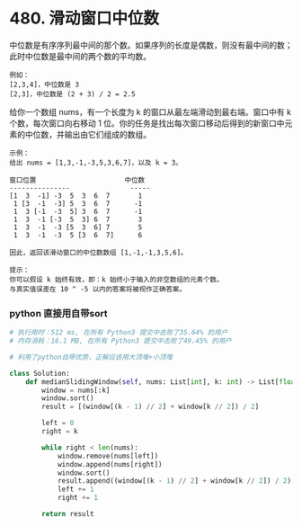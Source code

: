 # 480. 滑动窗口中位数

中位数是有序序列最中间的那个数。如果序列的长度是偶数，则没有最中间的数；此时中位数是最中间的两个数的平均数。
```shell
例如：
[2,3,4]，中位数是 3
[2,3]，中位数是 (2 + 3) / 2 = 2.5
```
给你一个数组 nums，有一个长度为 k 的窗口从最左端滑动到最右端。窗口中有 k 个数，每次窗口向右移动 1 位。你的任务是找出每次窗口移动后得到的新窗口中元素的中位数，并输出由它们组成的数组。
```shell
示例：
给出 nums = [1,3,-1,-3,5,3,6,7]，以及 k = 3。

窗口位置                      中位数
---------------               -----
[1  3  -1] -3  5  3  6  7       1
 1 [3  -1  -3] 5  3  6  7      -1
 1  3 [-1  -3  5] 3  6  7      -1
 1  3  -1 [-3  5  3] 6  7       3
 1  3  -1  -3 [5  3  6] 7       5
 1  3  -1  -3  5 [3  6  7]      6

因此，返回该滑动窗口的中位数数组 [1,-1,-1,3,5,6]。

提示：
你可以假设 k 始终有效，即：k 始终小于输入的非空数组的元素个数。
与真实值误差在 10 ^ -5 以内的答案将被视作正确答案。
```

### python 直接用自带sort
```python
# 执行用时：512 ms, 在所有 Python3 提交中击败了35.64% 的用户
# 内存消耗：16.1 MB, 在所有 Python3 提交中击败了49.45% 的用户

# 利用了python自带优势，正解应该用大顶堆+小顶堆

class Solution:
    def medianSlidingWindow(self, nums: List[int], k: int) -> List[float]:
        window = nums[:k]
        window.sort()
        result = [(window[(k - 1) // 2] + window[k // 2]) / 2]

        left = 0
        right = k

        while right < len(nums):
            window.remove(nums[left])
            window.append(nums[right])
            window.sort()
            result.append((window[(k - 1) // 2] + window[k // 2]) / 2)
            left += 1
            right += 1

        return result
```